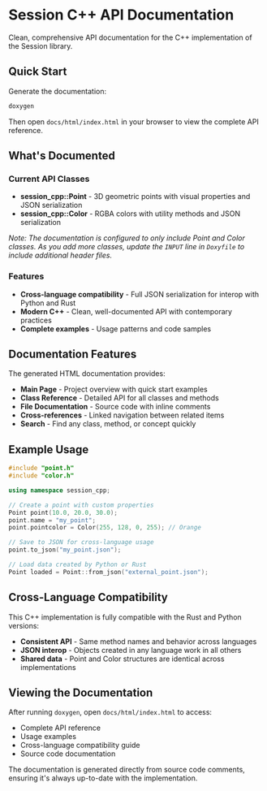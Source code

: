 # Session C++ API Documentation

Clean, comprehensive API documentation for the C++ implementation of the Session library.

## Quick Start

Generate the documentation:

```bash
doxygen
```

Then open `docs/html/index.html` in your browser to view the complete API reference.

## What's Documented

### Current API Classes
- **session_cpp::Point** - 3D geometric points with visual properties and JSON serialization
- **session_cpp::Color** - RGBA colors with utility methods and JSON serialization

*Note: The documentation is configured to only include Point and Color classes. As you add more classes, update the `INPUT` line in `Doxyfile` to include additional header files.*

### Features
- **Cross-language compatibility** - Full JSON serialization for interop with Python and Rust
- **Modern C++** - Clean, well-documented API with contemporary practices
- **Complete examples** - Usage patterns and code samples

## Documentation Features

The generated HTML documentation provides:

- **Main Page** - Project overview with quick start examples
- **Class Reference** - Detailed API for all classes and methods  
- **File Documentation** - Source code with inline comments
- **Cross-references** - Linked navigation between related items
- **Search** - Find any class, method, or concept quickly

## Example Usage

```cpp
#include "point.h"
#include "color.h"

using namespace session_cpp;

// Create a point with custom properties
Point point(10.0, 20.0, 30.0);
point.name = "my_point";
point.pointcolor = Color(255, 128, 0, 255); // Orange

// Save to JSON for cross-language usage
point.to_json("my_point.json");

// Load data created by Python or Rust
Point loaded = Point::from_json("external_point.json");
```

## Cross-Language Compatibility

This C++ implementation is fully compatible with the Rust and Python versions:

- **Consistent API** - Same method names and behavior across languages
- **JSON interop** - Objects created in any language work in all others  
- **Shared data** - Point and Color structures are identical across implementations

## Viewing the Documentation

After running `doxygen`, open `docs/html/index.html` to access:

- Complete API reference
- Usage examples  
- Cross-language compatibility guide
- Source code documentation

The documentation is generated directly from source code comments, ensuring it's always up-to-date with the implementation.
